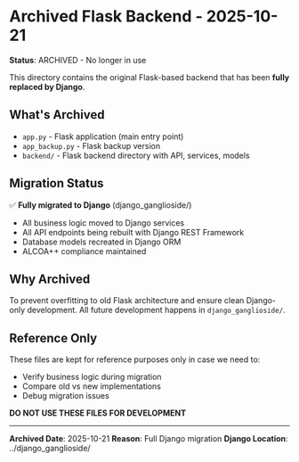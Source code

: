 # Archived Flask Backend - 2025-10-21

**Status**: ARCHIVED - No longer in use

This directory contains the original Flask-based backend that has been **fully replaced by Django**.

## What's Archived

- `app.py` - Flask application (main entry point)
- `app_backup.py` - Flask backup version
- `backend/` - Flask backend directory with API, services, models

## Migration Status

✅ **Fully migrated to Django** (django_ganglioside/)
- All business logic moved to Django services
- All API endpoints being rebuilt with Django REST Framework
- Database models recreated in Django ORM
- ALCOA++ compliance maintained

## Why Archived

To prevent overfitting to old Flask architecture and ensure clean Django-only development.
All future development happens in `django_ganglioside/`.

## Reference Only

These files are kept for reference purposes only in case we need to:
- Verify business logic during migration
- Compare old vs new implementations
- Debug migration issues

**DO NOT USE THESE FILES FOR DEVELOPMENT**

---

**Archived Date**: 2025-10-21
**Reason**: Full Django migration
**Django Location**: ../django_ganglioside/
